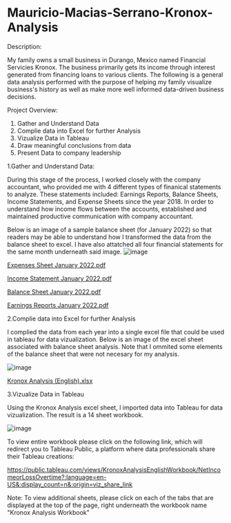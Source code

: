# Mauricio-Macias-Serrano-Kronox-Analysis
Description:

My family owns a small business in Durango, Mexico named Financial Servicies Kronox. The business primarily gets its income through interest generated from financing loans to various clients. The following is a general data analysis performed with the purpose of helping my family visualize business's history as well as make more well informed data-driven business decisions.

Project Overview:

1. Gather and Understand Data
2. Complie data into Excel for further Analysis
3. Vizualize Data in Tableau
4. Draw meaningful conclusions from data
5. Present Data to company leadership

1.Gather and Understand Data:

During this stage of the process, I worked closely with the company accountant, who provided me with 4 different types of finanical statements to analyze. These statements included: Earnings Reports, Balance Sheets, Income Statements, and Expense Sheets since the year 2018. In order to understand how income flows between the accounts, established and maintained productive communication with company accountant.

Below is an image of a sample balance sheet (for January 2022) so that readers may be able to understand how I transformed the data from the balance sheet to excel. I have also attatched all four financial statements for the same month underneath said image.
![image](https://user-images.githubusercontent.com/109015846/178376403-e9db10d0-718d-4368-a97c-ce9b17124d66.png)

[Expenses Sheet January 2022.pdf](https://github.com/XxMrSpotlessxX/Mauricio-Macias-Serrano-Kronox-Analysis/files/9088174/Expenses.Sheet.January.2022.pdf)

[Income Statement January 2022.pdf](https://github.com/XxMrSpotlessxX/Mauricio-Macias-Serrano-Kronox-Analysis/files/9088175/Income.Statement.January.2022.pdf)

[Balance Sheet January 2022.pdf](https://github.com/XxMrSpotlessxX/Mauricio-Macias-Serrano-Kronox-Analysis/files/9088176/Balance.Sheet.January.2022.pdf)

[Earnings Reports January 2022.pdf](https://github.com/XxMrSpotlessxX/Mauricio-Macias-Serrano-Kronox-Analysis/files/9088177/Earnings.Reports.January.2022.pdf)

2.Complie data into Excel for further Analysis

I complied the data from each year into a single excel file that could be used in tableau for data vizualization. Below is an image of the excel sheet associated with balance sheet analysis. Note that I ommited some elements of the balance sheet that were not necesary for my analysis.

![image](https://user-images.githubusercontent.com/109015846/178376639-bf36346f-f220-47ee-a7f0-4e3b26425414.png)

[Kronox Analysis (English).xlsx](https://github.com/XxMrSpotlessxX/Mauricio-Macias-Serrano-Kronox-Analysis/files/9088183/Kronox.Analysis.English.xlsx)

3.Vizualize Data in Tableau

Using the Kronox Analysis excel sheet, I imported data into Tableau for data vizualization. The result is a 14 sheet workbook.

![image](https://user-images.githubusercontent.com/109015846/178376845-ee7e0ae9-5112-43ac-b147-70d17ad420e4.png)

To view entire workbook please click on the following link, which will redirect you to Tableau Public, a platform where data professionals share their Tableau creations:

https://public.tableau.com/views/KronoxAnalysisEnglishWorkbook/NetIncomeorLossOvertime?:language=en-US&:display_count=n&:origin=viz_share_link

Note: To view additional sheets, please click on each of the tabs that are displayed at the top of the page, right underneath the workbook name "Kronox Analysis Workbook"





